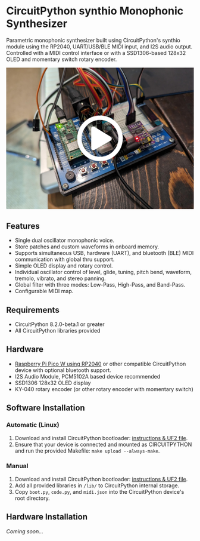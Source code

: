 # CircuitPython synthio Monophonic Synthesizer
Parametric monophonic synthesizer built using CircuitPython's synthio module using the RP2040, UART/USB/BLE MIDI input, and I2S audio output. Controlled with a MIDI control interface or with a SSD1306-based 128x32 OLED and momentary switch rotary encoder.

[![Demonstration Video Thumbnail](assets/thumb.jpg)](https://www.youtube.com/watch?v=uuqIeZu2VT8 "Watch a demonstration of this project on YouTube")

## Features

* Single dual oscillator monophonic voice.
* Store patches and custom waveforms in onboard memory.
* Supports simultaneous USB, hardware (UART), and bluetooth (BLE) MIDI communication with global thru support.
* Simple OLED display and rotary control.
* Individual oscillator control of level, glide, tuning, pitch bend, waveform, tremolo, vibrato, and stereo panning.
* Global filter with three modes: Low-Pass, High-Pass, and Band-Pass.
* Configurable MIDI map.

## Requirements

* CircuitPython 8.2.0-beta.1 or greater
* All CircuitPython libraries provided

## Hardware

* [Raspberry Pi Pico W using RP2040](https://www.raspberrypi.com/products/raspberry-pi-pico/) or other compatible CircuitPython device with optional bluetooth support.
* I2S Audio Module, PCM5102A based device recommended
* SSD1306 128x32 OLED display
* KY-040 rotary encoder (or other rotary encoder with momentary switch)

## Software Installation

### Automatic (Linux)

1. Download and install CircuitPython bootloader: [instructions & UF2 file](https://circuitpython.org/board/raspberry_pi_pico/).
2. Ensure that your device is connected and mounted as CIRCUITPYTHON and run the provided Makefile: `make upload --always-make`.

### Manual

1. Download and install CircuitPython bootloader: [instructions & UF2 file](https://circuitpython.org/board/raspberry_pi_pico/).
2. Add all provided libraries in `/lib/` to CircuitPython internal storage.
3. Copy `boot.py`, `code.py`, and `midi.json` into the CircuitPython device's root directory.

## Hardware Installation

_Coming soon..._
